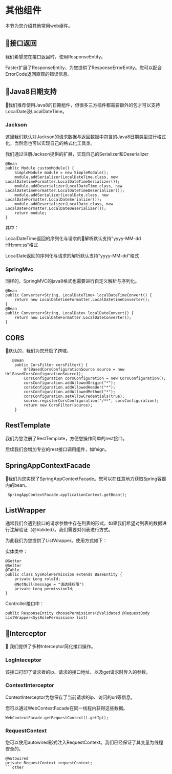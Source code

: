 # 其他组件

本节为您介绍其他常用web组件。

## 接口返回

我们希望您在接口返回时，使用ResponseEntity。

Faster扩展了ResponseEntity，为您提供了ResponseErrorEntity。您可以配合ErrorCode返回直观的错误信息。


## Java8日期支持

我们推荐使用Java8的日期组件，但很多三方插件都需要额外的包才可以支持LocalDate及LocalDateTime。

### Jackson

这里我们默认对Jackson的请求数据与返回数据中包含的Java8日期类型进行格式化，当然您也可以实现自己的格式化工具类。

我们通过注册Jackson提供的扩展，实现自己的Serializer和Deserializer

```
@Bean
public Module customModule() {
    SimpleModule module = new SimpleModule();
    module.addSerializer(LocalDateTime.class, new LocalDatetimeFormatter.LocalDateTimeSerializer());
    module.addDeserializer(LocalDateTime.class, new LocalDatetimeFormatter.LocalDateTimeDeserializer());
    module.addSerializer(LocalDate.class, new LocalDateFormatter.LocalDateSerializer());
    module.addDeserializer(LocalDate.class, new LocalDateFormatter.LocalDateDeserializer());
    return module;
}
```

其中：

LocalDateTime返回的序列化与请求的解析默认支持”yyyy-MM-dd HH:mm:ss“格式

LocalDate返回的序列化与请求的解析默认支持"yyyy-MM-dd"格式

### SpringMvc

同样的，SpringMVC的java8格式也需要进行自定义解析与序列化。

```
@Bean
public Converter<String, LocalDateTime> localDateTimeConvert() {
    return new LocalDatetimeFormatter.LocalDatetimeConverter();
}
@Bean
public Converter<String, LocalDate> localDateConvert() {
    return new LocalDateFormatter.LocalDateConverter();
}
```

## CORS

默认的，我们为您开启了跨域。

```
   @Bean
    public CorsFilter corsFilter() {
        UrlBasedCorsConfigurationSource source = new UrlBasedCorsConfigurationSource();
        CorsConfiguration corsConfiguration = new CorsConfiguration();
        corsConfiguration.addAllowedOrigin("*");
        corsConfiguration.addAllowedHeader("*");
        corsConfiguration.addAllowedMethod("*");
        corsConfiguration.setAllowCredentials(true);
        source.registerCorsConfiguration("/**", corsConfiguration);
        return new CorsFilter(source);
    }
```

## RestTemplate

我们为您注册了RestTemplate，方便您操作简单的rest接口。

后续我们会增加专业的rest接口调用组件，如feign。

## SpringAppContextFacade

我们为您实现了SpringAppContextFacade。您可以在任意地方获取Spring容器内的bean。

```
 SpringAppContextFacade.applicationContext.getBean();
```

## ListWrapper

通常我们会遇到接口的请求参数中存在列表的形式。如果我们希望对列表的数据进行注解验证（@Valided）。我们需要对列表进行方式。

为此我们为您提供了ListWrapper。使用方式如下：

实体类中：

```
@Getter
@Setter
@Table
public class SysRolePermission extends BaseEntity {
    private Long roleId;
    @NotNull(message = "请选择权限")
    private Long permissionId;
}
```

Controller接口中：

```
public ResponseEntity choosePermissions(@Validated @RequestBody ListWrapper<SysRolePermission> list)
```

## Interceptor

我们提供了多种Interceptor简化接口操作。

### LogInteceptor

该接口打印了请求者的ip、请求的接口地址、以及get请求时传入的参数。

### ContextInterceptor

ContextInterceptor为您保存了当前请求的ip、访问的uri等信息。

您可以通过WebContextFacade在同一线程内获得这些数据。

```
WebContextFacade.getRequestContext().getIp();
```

### RequestContext

您可以使用autowired形式注入RequestContext。我们已经保证了其变量为线程安全的。

```
@Autowired
private RequestContext requestContext;
```other

